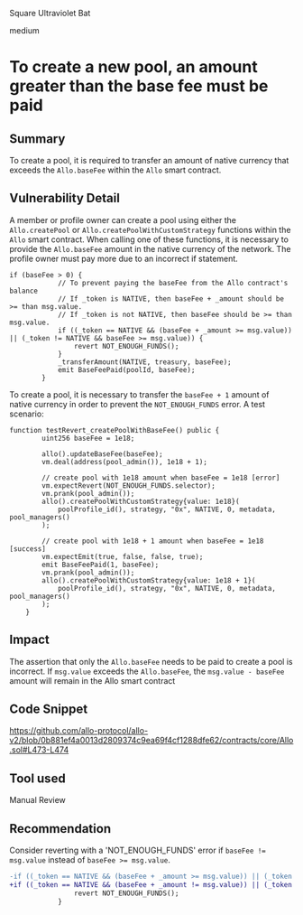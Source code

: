 Square Ultraviolet Bat

medium

# To create a new pool, an amount greater than the base fee must be paid
## Summary
To create a pool, it is required to transfer an amount of native currency that exceeds the `Allo.baseFee` within the `Allo` smart contract.

## Vulnerability Detail
A member or profile owner can create a pool using either the `Allo.createPool` or `Allo.createPoolWithCustomStrategy` functions within the `Allo` smart contract. When calling one of these functions, it is necessary to provide the `Allo.baseFee` amount in the native currency of the network. The profile owner must pay more due to an incorrect if statement.
```solidity
if (baseFee > 0) {
            // To prevent paying the baseFee from the Allo contract's balance
            // If _token is NATIVE, then baseFee + _amount should be >= than msg.value.
            // If _token is not NATIVE, then baseFee should be >= than msg.value.
            if ((_token == NATIVE && (baseFee + _amount >= msg.value)) || (_token != NATIVE && baseFee >= msg.value)) {
                revert NOT_ENOUGH_FUNDS();
            }
            _transferAmount(NATIVE, treasury, baseFee);
            emit BaseFeePaid(poolId, baseFee);
        }
```

To create a pool, it is necessary to transfer the `baseFee + 1` amount of native currency in order to prevent the `NOT_ENOUGH_FUNDS` error. A test scenario:
```solidity
function testRevert_createPoolWithBaseFee() public {
        uint256 baseFee = 1e18;

        allo().updateBaseFee(baseFee);
        vm.deal(address(pool_admin()), 1e18 + 1);

        // create pool with 1e18 amount when baseFee = 1e18 [error]
        vm.expectRevert(NOT_ENOUGH_FUNDS.selector);
        vm.prank(pool_admin());
        allo().createPoolWithCustomStrategy{value: 1e18}(
            poolProfile_id(), strategy, "0x", NATIVE, 0, metadata, pool_managers()
        );

        // create pool with 1e18 + 1 amount when baseFee = 1e18 [success]
        vm.expectEmit(true, false, false, true);
        emit BaseFeePaid(1, baseFee);
        vm.prank(pool_admin());
        allo().createPoolWithCustomStrategy{value: 1e18 + 1}(
            poolProfile_id(), strategy, "0x", NATIVE, 0, metadata, pool_managers()
        );
    }
```

## Impact
The assertion that only the `Allo.baseFee` needs to be paid to create a pool is incorrect. If `msg.value` exceeds the  `Allo.baseFee`, the `msg.value - baseFee` amount will remain in the Allo smart contract

## Code Snippet
https://github.com/allo-protocol/allo-v2/blob/0b881ef4a0013d2809374c9ea69f4cf1288dfe62/contracts/core/Allo.sol#L473-L474

## Tool used

Manual Review

## Recommendation
Consider reverting with a 'NOT_ENOUGH_FUNDS' error if `baseFee != msg.value` instead of `baseFee >= msg.value`.

```diff
-if ((_token == NATIVE && (baseFee + _amount >= msg.value)) || (_token != NATIVE && baseFee >= msg.value)) {
+if ((_token == NATIVE && (baseFee + _amount != msg.value)) || (_token != NATIVE && baseFee != msg.value)) {
                revert NOT_ENOUGH_FUNDS();
            }
```
